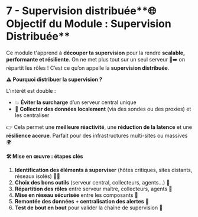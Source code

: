 # 7 - Supervision distribuée**🌐 Objectif du Module : Supervision Distribuée**

Ce module t'apprend à **découper ta supervision** pour la rendre **scalable, performante et résiliente**. On ne met plus tout sur un seul serveur 🧠➡️ on répartit les rôles ! C’est ce qu’on appelle la **supervision distribuée**.



**⚠️ Pourquoi distribuer la supervision ?**

L'intérêt est double :

- 💥 **Éviter la surcharge** d’un serveur central unique
- 🧲 **Collecter des données localement** (via des sondes ou des proxies) et les centraliser

👉 Cela permet une **meilleure réactivité**, une **réduction de la latence** et une **résilience accrue**. Parfait pour des infrastructures multi-sites ou massives 🌍



**🛠️ Mise en œuvre : étapes clés**

1.  **Identification des éléments à superviser** (hôtes critiques, sites distants, réseaux isolés) 🕵️‍♂️
2.  **Choix des bons outils** (serveur central, collecteurs, agents...) 🧰
3.  **Répartition des rôles** entre serveur maître, collecteurs, agents 🧬
4.  **Mise en réseau sécurisée** entre les composants 🔐
5.  **Remontée des données + centralisation des alertes** 📡
6.  **Test de bout en bout** pour valider la chaîne de supervision 🔄
